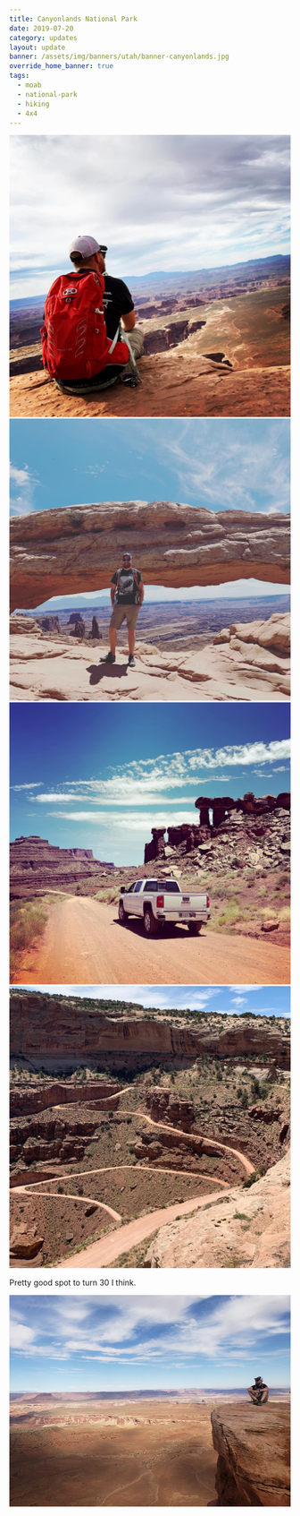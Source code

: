 ```yaml
---
title: Canyonlands National Park
date: 2019-07-20
category: updates
layout: update
banner: /assets/img/banners/utah/banner-canyonlands.jpg
override_home_banner: true
tags:
  - moab
  - national-park
  - hiking
  - 4x4
---
```


<div class="img-slider">
    <img src="/assets/img/updates/utah/canyonlands-np/canyonlands-1.jpg" />
    <img src="/assets/img/updates/utah/canyonlands-np/canyonlands-2.jpg" />
    <img src="/assets/img/updates/utah/canyonlands-np/canyonlands-3.jpg" />
    <img src="/assets/img/updates/utah/canyonlands-np/canyonlands-4.jpg" />
</div>

<p class="text-center">
    Pretty good spot to turn 30 I think.
</p>

<img src="/assets/img/updates/utah/canyonlands-np/canyonlands-5.jpg" />

